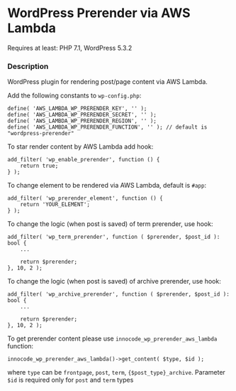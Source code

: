 # WordPress Prerender via AWS Lambda

Requires at least: PHP 7.1, WordPress 5.3.2

###    Description
WordPress plugin for rendering post/page content via AWS Lambda.

Add the following constants to `wp-config.php`:

````
define( 'AWS_LAMBDA_WP_PRERENDER_KEY', '' );
define( 'AWS_LAMBDA_WP_PRERENDER_SECRET', '' );
define( 'AWS_LAMBDA_WP_PRERENDER_REGION', '' );
define( 'AWS_LAMBDA_WP_PRERENDER_FUNCTION', '' ); // default is "wordpress-prerender"
````

To star render content by AWS Lambda add hook:
````
add_filter( 'wp_enable_prerender', function () {
    return true;
} );
````

To change element to be rendered via AWS Lambda, default is `#app`:
````
add_filter( 'wp_prerender_element', function () {
    return 'YOUR_ELEMENT';
} );
````

To change the logic (when post is saved) of term prerender, use hook:

````
add_filter( 'wp_term_prerender', function ( $prerender, $post_id ): bool {
    ...
    
    return $prerender;
}, 10, 2 );
````

To change the logic (when post is saved) of archive prerender, use hook:

````
add_filter( 'wp_archive_prerender', function ( $prerender, $post_id ): bool {
    ...
    
    return $prerender;
}, 10, 2 );
````

To get prerender content please use `innocode_wp_prerender_aws_lambda` function:

````
innocode_wp_prerender_aws_lambda()->get_content( $type, $id );
````

where `type` can be `frontpage`, `post`, `term`, `{$post_type}_archive`. Parameter `$id` is required only for `post` and `term` types